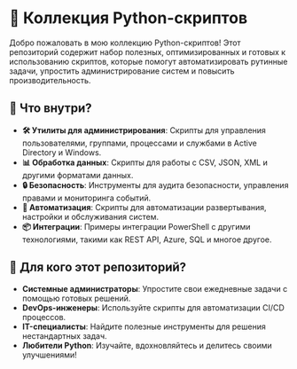 # 🚀 Коллекция Python-скриптов

Добро пожаловать в мою коллекцию Python-скриптов! Этот репозиторий содержит набор полезных, оптимизированных и готовых к использованию скриптов, которые помогут автоматизировать рутинные задачи, упростить администрирование систем и повысить производительность.

## 📂 Что внутри?

- **🛠️ Утилиты для администрирования**: Скрипты для управления пользователями, группами, процессами и службами в Active Directory и Windows.
- **📊 Обработка данных**: Скрипты для работы с CSV, JSON, XML и другими форматами данных.
- **🔒 Безопасность**: Инструменты для аудита безопасности, управления правами и мониторинга событий.
- **🚦 Автоматизация**: Скрипты для автоматизации развертывания, настройки и обслуживания систем.
- **📦 Интеграции**: Примеры интеграции PowerShell с другими технологиями, такими как REST API, Azure, SQL и многое другое.

## 🎯 Для кого этот репозиторий?

- **Системные администраторы**: Упростите свои ежедневные задачи с помощью готовых решений.
- **DevOps-инженеры**: Используйте скрипты для автоматизации CI/CD процессов.
- **IT-специалисты**: Найдите полезные инструменты для решения нестандартных задач.
- **Любители Python**: Изучайте, вдохновляйтесь и делитесь своими улучшениями!
